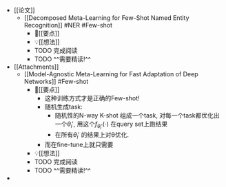 - [[论文]]
	- [[Decomposed Meta-Learning for Few-Shot Named Entity Recognition]] #NER #Few-shot
		- 📌[[要点]]
		- 💡[[想法]]
		- TODO 完成阅读
		- TODO ^^需要精读!^^
- [[Attachments]]
	- [[Model-Agnostic Meta-Learning for Fast Adaptation of Deep Networks]] #Few-shot
		- 📌[[要点]]
			- 这种训练方式才是正确的Few-shot!
			- 随机生成task:
				- 随机性的N-way K-shot 组成一个task, 对每一个task都优化出一个$\theta_i'$, 用这个$f_{\theta_i'}(\cdot)$ 在query set上跑结果
				- 在所有$\theta_i'$ 的结果上对θ优化.
			- 而在fine-tune上就只需要
		- 💡[[想法]]
		- TODO 完成阅读
		- TODO ^^需要精读!^^
-